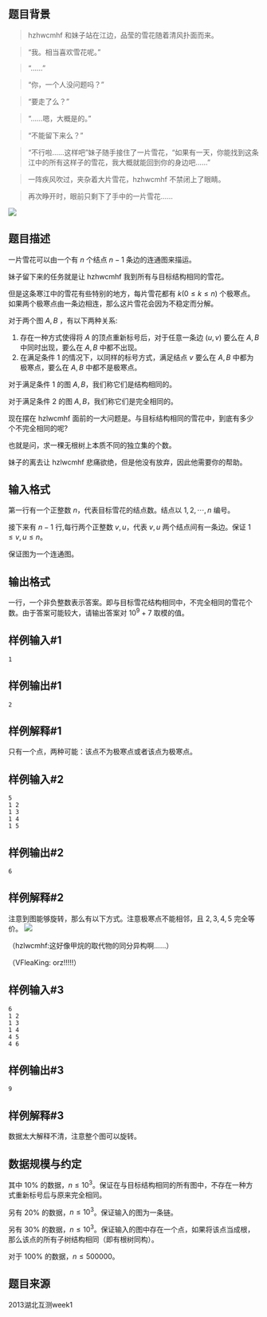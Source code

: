 ## 题目背景
> hzhwcmhf 和妹子站在江边，品莹的雪花随着清风扑面而来。
>

> “我。相当喜欢雪花呢。”
>

> “……”
>

> “你，一个人没问题吗？”
>

> “要走了么？”
>

> “……嗯，大概是的。”
>

> “不能留下来么？”
>

> “不行啦……这样吧”妹子随手接住了一片雪花，“如果有一天，你能找到这条江中的所有这样子的雪花，我大概就能回到你的身边吧……”
>

> 一阵疾风吹过，夹杂着大片雪花，hzhwcmhf 不禁闭上了眼睛。
>

> 再次睁开时，眼前只剩下了手中的一片雪花……

![](file://pica.jpg)

## 题目描述
一片雪花可以由一个有 $n$ 个结点 $n-1$ 条边的连通图来描运。

妹子留下来的任务就是让 hzhwcmhf 我到所有与目标结构相同的雪花。

但是这条寒江中的雪花有些特别的地方，每片雪花都有 $k(0\le k\le n)$ 个极寒点。如果两个极寒点由一条边相连，那么这片雪花会因为不稳定而分解。

对于两个图 $A,B$ ，有以下两种关系:
1. 存在一种方式使得将 $A$ 的顶点重新标号后，对于任意一条边 $(u,v)$ 要么在 $A,B$ 中同时出现，要么在 $A,B$ 中都不出现。
2. 在满足条件 $1$ 的情况下，以同样的标号方式，满足结点 $v$ 要么在 $A,B$ 中都为极寒点，要么在 $A,B$ 中都不是极寒点。

对于满足条件 $1$ 的图 $A,B$，我们称它们是结构相同的。

对于满足条件 $2$ 的图 $A,B$，我们称它们是完全相同的。

现在摆在 hzlwcmhf 面前的一大问题是。与目标结构相同的雪花中，到底有多少个不完全相同的呢?

也就是问，求一稞无根树上本质不同的独立集的个数。

妹子的离去让 hzlwcmhf 悲痛欲绝，但是他没有放弃，因此他需要你的帮助。

## 输入格式
第一行有一个正整数 $n$，代表目标雪花的结点数。结点以 $1,2,\cdots,n$ 编号。

接下来有 $n-1$ 行,每行两个正整数 $v,u$，代表 $v,u$ 两个结点间有一条边。保证 $1\le v,u\le n$。

保证图为一个连通图。

## 输出格式
一行，一个非负整数表示答案。即与目标雪花结构相同中，不完全相同的雪花个数。由于答案可能较大，请输出答案对 $10^9+7$ 取模的值。

## 样例输入#1
```plain
1
```

## 样例输出#1
```plain
2
```

## 样例解释#1
只有一个点，两种可能：该点不为极寒点或者该点为极寒点。

## 样例输入#2
```plain
5
1 2
1 3
1 4
1 5
```

## 样例输出#2
```plain
6
```

## 样例解释#2
注意到图能够旋转，那么有以下方式。注意极寒点不能相邻，且 $2,3,4,5$ 完全等价。
![](file://picb.jpg)

（hzlwcmhf:这好像甲烷的取代物的同分异构啊……）

（VFleaKing: orz!!!!!）
## 样例输入#3
```plain
6
1 2
1 3
1 4
4 5
4 6
```

## 样例输出#3
```plain
9
```

## 样例解释#3
数据太大解释不清，注意整个图可以旋转。

## 数据规模与约定
其中 $10\%$ 的数据，$n\le 10^3$。保证在与目标结构相同的所有图中，不存在一种方式重新标号后与原来完全相同。

另有 $20\%$ 的数据，$n\le 10^3$。保证输入的图为一条链。

另有 $30\%$ 的数据，$n\le 10^3$。保证输入的图中存在一个点，如果将该点当成根，那么该点的所有子树结构相同（即有根树同构）。

对于 $100\%$ 的数据，$n\le 500000$。

## 题目来源
2013湖北互测week1